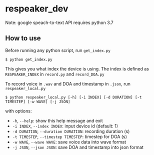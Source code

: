 # respeaker_dev

Note: google speach-to-text API requires python 3.7


## How to use

Before running any python script, run `get_index.py`
```
$ python get_index.py 
``` 

This gives you what index the device is using.
The index is defined as `RESPEAKER_INDEX` in `record.py` and `record_DOA.py`


To record voice in `.wav` and DOA and timestamp in `.json`, run `respeaker_local.py` 

```
$ python respeaker_local.py [-h] [-i INDEX] [-d DURATION] [-t TIMESTEP] [-w WAVE] [-j JSON]
``` 
with options:
- `-h`, `--help`:                          show this help message and exit
- `-i INDEX`, `--index INDEX`:             input device id (default: 1)
- `-d DURATION`, `--duration DURATION`:    recording duration (s)
- `-t TIMESTEP`, `--timestep TIMESTEP`:    timestep for DOA (s)
- `-w WAVE`, `--wave WAVE`:                save voice data into wave format
- `-j JSON`, `--json JSON`:                save DOA and timestamp into json format
